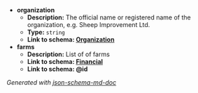  - <b id="#/properties/organization">organization</b>
	 - **Description:** The official name or registered name of the organization, e.g. Sheep Improvement Ltd.
	 - **Type:** `string`
	 - <b id="organizationhttpsgithub.comdatalinker-orgsharedblobmasterorganization.md">Link to schema: [Organization](https://github.com/Datalinker-Org/Shared/blob/master/Organization.md)</b>
 - <b id="#/properties/farms">farms</b>
	 - **Description:** List of of farms
	 - <b id="financialfinancial.md">Link to schema: [Financial](Financial.md)</b>
	 - <b id="id">Link to schema: @id</b>

_Generated with [json-schema-md-doc](https://brianwendt.github.io/json-schema-md-doc/)_